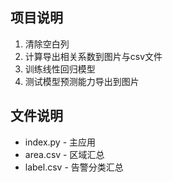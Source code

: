 ## 项目说明
1. 清除空白列
2. 计算导出相关系数到图片与csv文件
3. 训练线性回归模型 
4. 测试模型预测能力导出到图片
## 文件说明
* index.py - 主应用
* area.csv - 区域汇总
* label.csv - 告警分类汇总


     
